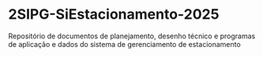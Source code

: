 # 2SIPG-SiEstacionamento-2025
Repositório de documentos de planejamento, desenho técnico e programas de aplicação e dados do sistema de gerenciamento de estacionamento  

